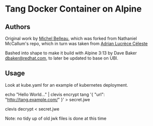 # Tang Docker Container on Alpine

## Authors

Original work by [Michel Belleau](https://github.com/malaiwah), which was forked from Nathaniel McCallum's repo,
which in turn was taken from [Adrian Lucrèce Céleste](https://github.com/AdrianKoshka)

Bashed into shape to make it build with Alpine 3:13 by Dave Baker <dbaker@redhat.com>, to later be updated to base on UBI.


## Usage

Look at kube.yaml for an example of kubernetes deployment.


echo "Hello World..." | clevis encrypt tang '{ "url": "http://tang.example.com/" }' > secret.jwe

clevis decrypt < secret.jwe


Note: no tidy up of old jwk files is done at this time

